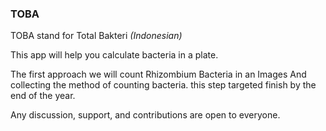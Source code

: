 ### TOBA

TOBA stand for Total Bakteri <i>(Indonesian)</i>

This app will help you calculate bacteria in a plate.

The first approach we will count Rhizombium Bacteria in an Images
And collecting the method of counting bacteria.
this step targeted finish by the end of the year.

Any discussion, support, and contributions are open to everyone.
